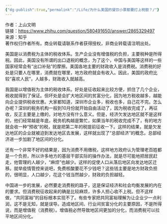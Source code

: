 ```yaml
---
{"dg-publish":true,"permalink":"/Life/为什么美国的餐饮小票都要打上税额？/"}
---
```


作者：上山文明  
链接：https://www.zhihu.com/question/580491650/answer/2865329497  
来源：知乎  
著作权归作者所有。商业转载请联系作者获得授权，非商业转载请注明出处。  
  

美国是以消费税为主体的税收体系。生产企业没有增值税的负担，主要税种是所得税。因此，美国没有所谓的出口退税的概念，为了这个，中国与美国等这样的一些国家经常会有“出口补贴”的摩擦。美国各地主要的财政收入是消费税。消费税的好处是只要人在哪里，消费就在哪里，地方政府就会有收入。因此，美国的政府比较“喜欢人民”，人越多，财政收入就越高。

我国是以增值税为主体的税收体系。好处是征收起来比较方便，抓住了几个企业，税收就得到了保证。但坏处是会扩大地区间的贫富分化，因为地方税收越多，越能向企业提供税收优惠。大家都知道，深圳市企业多，税收也多，自己花不完。怎么办呢？深圳的税务机构一般到10月份就开始自由活动了，因为税收完成了，再征收，反正主要是上缴的，对地方没有什么意义。但是，经济欠发达地区就不是这样的，他们经常越是年底，税务机构越是繁忙，如果当年的税收完成不了，有的地方就会收一种“预收”的税，就是把第二年的税提前征收一下。这样的结果，就是欠发达地区的企业就被迫到发达地区去发展，这样就出现了“总部经济”的概念。总部经济进一步加剧了地区间的分化。

还有一个非常不好的结果是，因为消费不用缴税，这样地方政府认为管理老百姓都是一个负担，所以许多地方的基层干部实际的操作办法，就是尽可能地把居民赶走，他管理的人越少，“麻烦”也越少。这样的促使人口从落后地区向发达地区迁移。就举疫情管控来说吧，免费核酸要花不少钱吧？这些钱主要是地方财政负担的，很明显，人口越少，花这个钱当然越少，财政的负担越轻。

中国进一步的发展，必然要走消费税的路子，这是保证经济和社会均衡发展的内在的要求。但消费税征收起来的确是比较麻烦，许多人担心收不上税。但不这样做，“共同富裕”的目标根本实现不了。有些专家把共同富裕理解为让企业少一点利润，这不是无知，就是误导。造成地区间、行业间贫富分化的主要原因，不是所得说，而是增值税（消费税）。增值税必然导致地区间更加的分化，而消费税可以拉平地区间分化。
